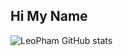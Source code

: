 ## Hi My Name

![LeoPham GitHub stats](https://github-readme-stats.vercel.app/api?username=LeoPham1&show=reviews,discussions_started,discussions_answered,prs_merged,prs_merged_percentage)
